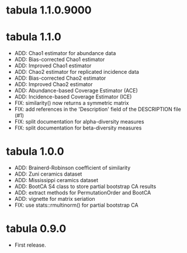# tabula 1.1.0.9000

# tabula 1.1.0

* ADD: Chao1 estimator for abundance data
* ADD: Bias-corrected Chao1 estimator
* ADD: Improved Chao1 estimator
* ADD: Chao2 estimator for replicated incidence data
* ADD: Bias-corrected Chao2 estimator
* ADD: Improved Chao2 estimator
* ADD: Abundance-based Coverage Estimator (ACE)
* ADD: Incidence-based Coverage Estimator (ICE)
* FIX: similarity() now returns a symmetric matrix
* FIX: add references in the 'Description' field of the DESCRIPTION file (#1)
* FIX: split documentation for alpha-diversity measures
* FIX: split documentation for beta-diversity measures

# tabula 1.0.0

* ADD: Brainerd-Robinson coefficient of similarity
* ADD: Zuni ceramics dataset
* ADD: Mississippi ceramics dataset
* ADD: BootCA S4 class to store partial bootstrap CA results
* ADD: extract methods for PermutationOrder and BootCA
* ADD: vignette for matrix seriation
* FIX: use stats::rmultinorm() for partial bootstrap CA

# tabula 0.9.0

* First release.



